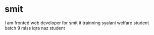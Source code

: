 # smit
I am fronted web developer for smit it trainning syalani welfare student batch 9 miss iqra naz student

